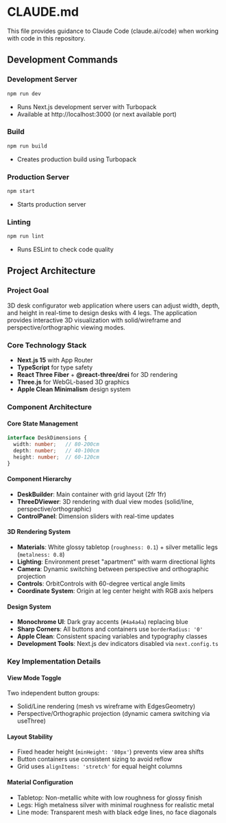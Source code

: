 # CLAUDE.md

This file provides guidance to Claude Code (claude.ai/code) when working with code in this repository.

## Development Commands

### Development Server
```bash
npm run dev
```
- Runs Next.js development server with Turbopack
- Available at http://localhost:3000 (or next available port)

### Build
```bash
npm run build
```
- Creates production build using Turbopack

### Production Server
```bash
npm start
```
- Starts production server

### Linting
```bash
npm run lint
```
- Runs ESLint to check code quality

## Project Architecture

### Project Goal
3D desk configurator web application where users can adjust width, depth, and height in real-time to design desks with 4 legs. The application provides interactive 3D visualization with solid/wireframe and perspective/orthographic viewing modes.

### Core Technology Stack
- **Next.js 15** with App Router
- **TypeScript** for type safety
- **React Three Fiber** + **@react-three/drei** for 3D rendering
- **Three.js** for WebGL-based 3D graphics
- **Apple Clean Minimalism** design system

### Component Architecture

#### Core State Management
```typescript
interface DeskDimensions {
  width: number;   // 80-200cm
  depth: number;   // 40-100cm
  height: number;  // 60-120cm
}
```

#### Component Hierarchy
- **DeskBuilder**: Main container with grid layout (2fr 1fr)
- **ThreeDViewer**: 3D rendering with dual view modes (solid/line, perspective/orthographic)
- **ControlPanel**: Dimension sliders with real-time updates

#### 3D Rendering System
- **Materials**: White glossy tabletop (`roughness: 0.1`) + silver metallic legs (`metalness: 0.8`)
- **Lighting**: Environment preset "apartment" with warm directional lights
- **Camera**: Dynamic switching between perspective and orthographic projection
- **Controls**: OrbitControls with 60-degree vertical angle limits
- **Coordinate System**: Origin at leg center height with RGB axis helpers

#### Design System
- **Monochrome UI**: Dark gray accents (`#4a4a4a`) replacing blue
- **Sharp Corners**: All buttons and containers use `borderRadius: '0'`
- **Apple Clean**: Consistent spacing variables and typography classes
- **Development Tools**: Next.js dev indicators disabled via `next.config.ts`

### Key Implementation Details

#### View Mode Toggle
Two independent button groups:
- Solid/Line rendering (mesh vs wireframe with EdgesGeometry)
- Perspective/Orthographic projection (dynamic camera switching via useThree)

#### Layout Stability
- Fixed header height (`minHeight: '80px'`) prevents view area shifts
- Button containers use consistent sizing to avoid reflow
- Grid uses `alignItems: 'stretch'` for equal height columns

#### Material Configuration
- Tabletop: Non-metallic white with low roughness for glossy finish
- Legs: High metalness silver with minimal roughness for realistic metal
- Line mode: Transparent mesh with black edge lines, no face diagonals